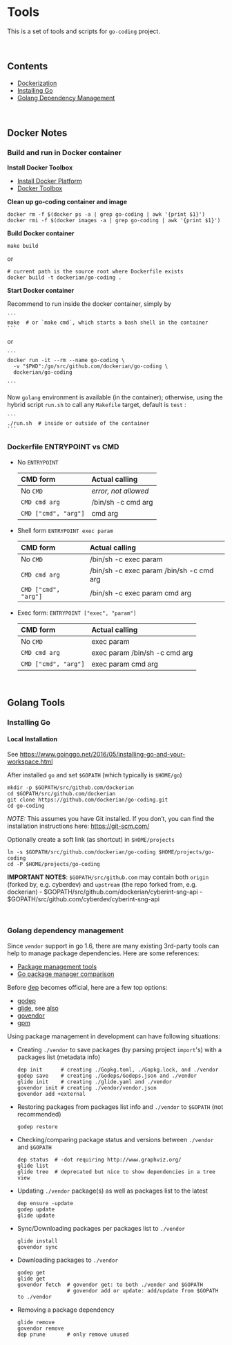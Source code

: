 # Tools


This is a set of tools and scripts for `go-coding` project.

<br/><a name="contents"></a>
## Contents

  - [Dockerization](#docker)
  - [Installing Go](#install-go)
  - [Golang Dependency Management](#godep)


<a name="docker"><br /></a>
## Docker Notes

### Build and run in Docker container

**Install Docker Toolbox**  

  - [Install Docker Platform](https://www.docker.com/products/overview#/install_the_platform)
  - [Docker Toolbox](https://www.docker.com/products/docker-toolbox)

**Clean up go-coding container and image**

  ```
  docker rm -f $(docker ps -a | grep go-coding | awk '{print $1}')
  docker rmi -f $(docker images -a | grep go-coding | awk '{print $1}')
  ```

**Build Docker container**

  ```
  make build
  ```

  or

  ```
  # current path is the source root where Dockerfile exists
  docker build -t dockerian/go-coding .
  ```

**Start Docker container**

  Recommend to run inside the docker container, simply by

    ```
    make  # or `make cmd`, which starts a bash shell in the container
    ```

  or

    ```
    docker run -it --rm --name go-coding \
      -v "$PWD":/go/src/github.com/dockerian/go-coding \
      dockerian/go-coding

    ```

  Now `golang` environment is available (in the container);
  otherwise, using the hybrid script `run.sh` to call any `Makefile` target,
  default is `test` :

    ```
    ./run.sh  # inside or outside of the container
    ```


### Dockerfile ENTRYPOINT vs CMD

  - No `ENTRYPOINT`

    | CMD form             | Actual calling       |
    |:---------------------|:---------------------|
    | No `CMD`             | *error, not allowed* |
    | `CMD cmd arg`        | /bin/sh -c cmd arg   |
    | `CMD ["cmd", "arg"]` | cmd arg              |

  - Shell form `ENTRYPOINT exec param`

    | CMD form             | Actual calling                           |
    |:---------------------|:-----------------------------------------|
    | No `CMD`             | /bin/sh -c exec param                    |
    | `CMD cmd arg`        | /bin/sh -c exec param /bin/sh -c cmd arg |
    | `CMD ["cmd", "arg"]` | /bin/sh -c exec param cmd arg            |

  - Exec form: `ENTRYPOINT ["exec", "param"]`

    | CMD form             | Actual calling                |
    |:---------------------|:------------------------------|
    | No `CMD`             | exec param                    |
    | `CMD cmd arg`        | exec param /bin/sh -c cmd arg |
    | `CMD ["cmd", "arg"]` | exec param cmd arg            |



<a name="gotool"><br /></a>
## Golang Tools

<a name="install-go"></a>
### Installing Go

#### Local Installation

  See https://www.goinggo.net/2016/05/installing-go-and-your-workspace.html

  After installed `go` and set `$GOPATH` (which typically is `$HOME/go`)

  ```
  mkdir -p $GOPATH/src/github.com/dockerian
  cd $GOPATH/src/github.com/dockerian
  git clone https://github.com/dockerian/go-coding.git
  cd go-coding
  ```

  *NOTE:* This assumes you have Git installed.  If you don’t, you can find the installation instructions here: https://git-scm.com/

  Optionally create a soft link (as shortcut) in `$HOME/projects`

  ```
  ln -s $GOPATH/src/github.com/dockerian/go-coding $HOME/projects/go-coding
  cd -P $HOME/projects/go-coding
  ```

  **IMPORTANT NOTES**:
  `$GOPATH/src/github.com` may contain both `origin` (forked by, e.g. cyberdev)
  and `upstream` (the repo forked from, e.g. dockerian)
    - $GOPATH/src/github.com/dockerian/cyberint-sng-api
    - $GOPATH/src/github.com/cyberdev/cyberint-sng-api


<a name="godep"><br /></a>
### Golang dependency management

  Since `vendor` support in go 1.6, there are many existing 3rd-party tools
  can help to manage package dependencies. Here are some references:
  - [Package management tools](https://github.com/golang/go/wiki/PackageManagementTools)
  - [Go package manager comparison](https://github.com/Masterminds/glide/wiki/Go-Package-Manager-Comparison)

  Before [dep](https://github.com/golang/dep) becomes official, here are
  a few top options:
  - [godep](https://github.com/tools/godep)
  - [glide](https://github.com/Masterminds/glide), see [also](https://www.meta.sc/tech/govendoring/)
  - [govendor](https://github.com/kardianos/govendor)
  - [gpm](https://github.com/pote/gpm)

  Using package management in development can have following situations:

  - Creating `./vendor` to save packages (by parsing project `import`'s) with
    a packages list (metadata info)

      ```
      dep init      # creating ./Gopkg.toml, ./Gopkg.lock, and ./vendor
      godep save    # creating ./Godeps/Godeps.json and ./vendor
      glide init    # creating ./glide.yaml and ./vendor
      govendor init # creating ./vendor/vendor.json
      govendor add +external
      ```

  - Restoring packages from packages list info and `./vendor` to `$GOPATH` (not recommended)

      ```
      godep restore
      ```

  - Checking/comparing package status and versions between `./vendor` and `$GOPATH`

      ```
      dep status  # -dot requiring http://www.graphviz.org/
      glide list
      glide tree  # deprecated but nice to show dependencies in a tree view
      ```

  - Updating `./vendor` package(s) as well as packages list to the latest

      ```
      dep ensure -update
      godep update
      glide update
      ```

  - Sync/Downloading packages per packages list to `./vendor`

      ```
      glide install
      govendor sync
      ```

  - Downloading packages to `./vendor`

      ```
      godep get
      glide get
      govendor fetch  # govendor get: to both ./vendor and $GOPATH
                      # govendor add or update: add/update from $GOPATH to ./vendor
      ```

  - Removing a package dependency

      ```
      glide remove
      govendor remove
      dep prune       # only remove unused
      ```
